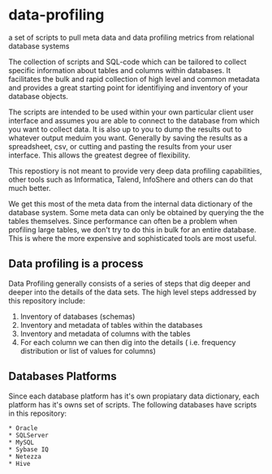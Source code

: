# data-profiling
a set of scripts to pull meta data and data profiling metrics from relational database systems

The collection of scripts and SQL-code which can be tailored to collect specific information about tables and columns within databases.
It facilitates the bulk and rapid collection of high level and common metadata and provides a great starting point for identifiying and inventory of your database objects.

The scripts are intended to be used within your own particular client user interface and assumes you are able to connect to the database from which you want to collect data.   It is also up to you to dump the results out to whatever output meduim you want.   Generally by saving the results as a spreadsheet, csv, or cutting and pasting the results from your user interface.   This allows the greatest degree of flexibility.  

This repostiory is not meant to provide very deep data profiling capabilities,  other tools such as Informatica, Talend, InfoShere and others can do that much better.  

We get this most of the meta data from the internal data dictionary of the database system.   Some meta data can only be obtained by querying the the tables themselves.   Since performance can often be a problem when profiling large tables, we don't try to do this in bulk for an entire database.  This is where the more expensive and sophisticated tools are most useful.

Data profiling is a process
---------------------------
Data Profiling generally consists of a series of steps that dig deeper and deeper into the details of the data sets.
The high level steps addressed by this repository include: 

  1.  Inventory of databases (schemas)
  1.  Inventory and metadata of tables within the databases
  1.  Inventory and metadata of columns with the tables
  1.  For each column we can then dig into the details ( i.e. frequency distribution or list of values for columns)
  
Databases Platforms
-------------------
Since each database platform has it's own propiatary data dictionary, each platform has it's owns set of scripts.
The following databases have scripts in this repository:

  	* Oracle
  	* SQLServer
  	* MySQL
  	* Sybase IQ
  	* Netezza
  	* Hive
 
  
